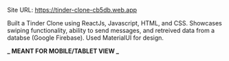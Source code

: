 Site URL: https://tinder-clone-cb5db.web.app

Built a Tinder Clone using ReactJs, Javascript, HTML, and CSS. Showcases swiping functionality, ability to send messages, and retreived data from a databse (Google Firebase). Used MaterialUI for design.

**_ MEANT FOR MOBILE/TABLET VIEW _**
